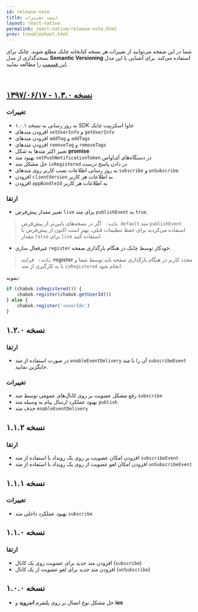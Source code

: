 ```yaml
---
id: release-note
title: لیست تغییرات 
layout: react-native
permalink: react-native/release-note.html
prev: troubleshoot.html
---
```


شما در این صفحه می‌توانید از تغییرات هر نسخه کتابخانه چابک مطلع شوید. چابک برای نسخه‌گذاری از مدل **Semantic Versioning** استفاده می‌کند. برای آشنایی با این مدل [این قسمت](/react-native/sdk-setup.html#مدل-نسخهگذاری-در-چابک-semantic-versioning) را مطالعه نمایید.

<Br>

## [نسخه ۱.۳.۰ - ۱۳۹۷/۰۶/۱۷](https://github.com/chabokpush/chabok-client-rn-js/releases/tag/1.3.0)

### تغییرات
- به روز رسانی به نسخه ۱.۰.۱ SDK جاوا‌ اسکریپت چابک
- افزودن متدهای `setUserInfo` و `getUserInfo` 
- افزودن متدهای `addTag` و `addTags`
- افزودن متدهای `removeTag` و `removeTags`
- تغییر اکثر متدها به شکل **promise** 
- بهبود متد `setPushNotificationToken` در دستگاه‌های آی‌او‌اس 
- حل مشکل متد `isRegistered` در دادن پاسخ درست
- به روز رسانی اطلاعات نصب کاربر روی متدهای `subscribe` و `unSubscribe`
- افزودن `clientVersion` به اطلاعات هر کاربر
- افزودن `appBundleId` به اطلاعات هر کاربر

### ارتقا

- تغییر مقدار پیش‌فرض `live` برای متد `publishEvent` به `true`.

> `نکته: ` اگر در نسخه‌های پایین‌تر از پیش‌فرض `default` متد `publishEvent` استفاده می‌کردید برای حفظ تنظیمات قبلی‌، بهتر است اکنون از پیش‌فرض با مقدار `false` برای `live` استفاده کنید.

- غیرفعال سازی `register` خودکار توسط چابک در هنگام بارگذاری صفحه.

> `نکته: ` فرایند **register** مجدد کاربر در هنگام بارگذاری صفحه باید توسط شما و با به کارگیری از متد `isRegistered` انجام شود.

نمونه:

```javascript
if (chabok.isRegistered()) {
    chabok.register(chabok.getUserId())
} else {
    chabok.register('<userId>')
}
```

## نسخه ۱.۲.۰
### ارتقا
* در صورت استفاده از متد `enableEventDelivery`  آن را با متد `subscribeEvent` جایگزین نمایید.

### تغییرات
* رفع مشکل عضویت بر روی کانال‌های عمومی توسط متد `subscribe`
* بهبود عملکرد ارسال پیام به وسیله متد `publish`
* حذف متد `enableEventDelivery`



## نسخه ۱.۱.۲
### ارتقا
* افزودن امکان عضویت بر روی یک رویداد با استفاده از متد `subscribeEvent`
* افزودن امکان لغو عضویت از روی یک رویداد با استفاده از متد `unSubscribeEvent`



## نسخه ۱.۱.۱
### تغییرات
* بهبود عملکرد داخلی متد `subscribe`


## نسخه ۱.۱.۰
### ارتقا
*  افزودن متد جدید برای عضویت روی یک کانال  (`subscribe`)
* افزودن متد جدید برای لغو عضویت از یک کانال (`unSubscribe`)


## نسخه ۱.۰.۰

* حل مشکل نوع اتصال بر روی پلتفرم **اندروید** و **ios**
